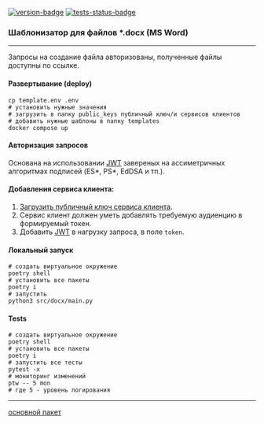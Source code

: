 [![version-badge][version-badge]][main-branch-link] [![tests-status-badge][tests-status-badge]][main-branch-link]

[version-badge]: https://img.shields.io/badge/version-0.1.0-%230071C5?style=for-the-badge&logo=semver&logoColor=orange
[tests-status-badge]: https://img.shields.io/badge/test-passed-green?style=for-the-badge&logo=pytest&logoColor=orange
[main-branch-link]: https://github.com/MavlinD/docx

### Шаблонизатор для файлов __*.docx__ (MS Word)

----

Запросы на создание файла авторизованы, полученные файлы доступны по ссылке.

#### Развертывание (deploy)
```shell
cp template.env .env
# установить нужные значения 
# загрузить в папку public_keys публичный ключ/и сервисов клиентов
# добавить нужные шаблоны в папку templates
docker compose up 
```

#### Авторизация запросов
Основана на использовании [JWT][1] завереных на ассиметричных алгоритмах подписей (ES*, PS*, EdDSA и тп.).


#### Добавления сервиса клиента:
1. [Загрузить публичный ключ сервиса клиента](public_keys/README.md).
2. Сервис клиент должен уметь добавлять требуемую аудиенцию в формируемый токен.
3. Добавить [JWT][1] в нагрузку запроса, в поле `token`. 


#### Локальный запуск  
```shell
# создать виртуальное окружение
poetry shell
# установить все пакеты
poetry i
# запустить
python3 src/docx/main.py
```

#### Tests
```shell
# создать виртуальное окружение
poetry shell
# установить все пакеты
poetry i
# запустить все тесты
pytest -x  
# мониторинг изменений
ptw -- 5 mon
# где 5 - уровень логирования 
```

[1]: https://datatracker.ietf.org/doc/html/rfc7519?roistat_visit=181883 "JWT"

----

[основной пакет](https://docxtpl.readthedocs.io/en/latest/#indices-and-tables)    

